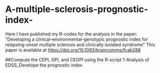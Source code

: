 # A-multiple-sclerosis-prognostic-index-
Here I have published my R-codes for the analysis in the paper: "Developing a clinical–environmental–genotypic prognostic index for relapsing-onset multiple sclerosis and clinically isolated syndrome"
This paper is available at https://doi.org/10.1093/braincomms/fcab288

##Compute the CEPI, GPI, and CEGPI using the R-script 1-Analysis of EDSS_Develope the prognostic index  

